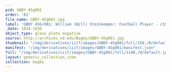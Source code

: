 ```yaml
---
pid: GBBY-45g081
order: '81'
file_name: GBBY-45g081.jpg
label: 'GBBY 45G/081: William (Bill) Steinkemper: Football Player - c1934-1936'
_date: 1934-1936
object_type: glass plate negative
source: http://archives.nd.edu/Bagby/GBBY-45g081.jpg
thumbnail: "/img/derivatives/iiif/images/GBBY-45g081/full/250,/0/default.jpg"
manifest: "/img/derivatives/iiif/images/GBBY-45g081/manifest.json"
full: "/img/derivatives/iiif/images/GBBY-45g081/full/1140,/0/default.jpg"
layout: generic_collection_item
collection: bagby
---
```

